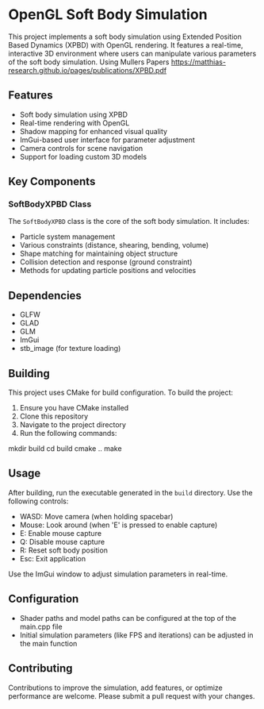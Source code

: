 # OpenGL Soft Body Simulation

This project implements a soft body simulation using Extended Position Based Dynamics (XPBD) with OpenGL rendering. It features a real-time, interactive 3D environment where users can manipulate various parameters of the soft body simulation.
Using Mullers Papers
https://matthias-research.github.io/pages/publications/XPBD.pdf

## Features

- Soft body simulation using XPBD
- Real-time rendering with OpenGL
- Shadow mapping for enhanced visual quality
- ImGui-based user interface for parameter adjustment
- Camera controls for scene navigation
- Support for loading custom 3D models


## Key Components

### SoftBodyXPBD Class

The `SoftBodyXPBD` class is the core of the soft body simulation. It includes:

- Particle system management
- Various constraints (distance, shearing, bending, volume)
- Shape matching for maintaining object structure
- Collision detection and response (ground constraint)
- Methods for updating particle positions and velocities


## Dependencies

- GLFW
- GLAD
- GLM
- ImGui
- stb_image (for texture loading)

## Building

This project uses CMake for build configuration. To build the project:

1. Ensure you have CMake installed
2. Clone this repository
3. Navigate to the project directory
4. Run the following commands:

mkdir build
cd build
cmake ..
make


## Usage

After building, run the executable generated in the `build` directory. Use the following controls:

- WASD: Move camera (when holding spacebar)
- Mouse: Look around (when 'E' is pressed to enable capture)
- E: Enable mouse capture
- Q: Disable mouse capture
- R: Reset soft body position
- Esc: Exit application

Use the ImGui window to adjust simulation parameters in real-time.

## Configuration

- Shader paths and model paths can be configured at the top of the main.cpp file
- Initial simulation parameters (like FPS and iterations) can be adjusted in the main function

## Contributing

Contributions to improve the simulation, add features, or optimize performance are welcome. Please submit a pull request with your changes.

